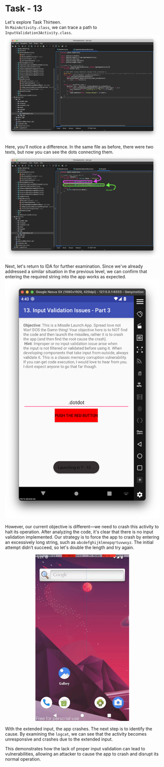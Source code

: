 # Task - 13

Let's explore Task Thirteen.  
In `MainActivity.class`, we can trace a path to `InputValidation3Activity.class`.  
![Untitled](DIVA%20ScreenShots/Level%20-%2013%20(InputValidation3Activity).png)

Here, you'll notice a difference. In the same file as before, there were two texts, but now you can see the dots connecting them.
![Untitled](DIVA%20ScreenShots/Level%20-%2013%20(DivaJni).png)

Next, let's return to IDA for further examination. Since we've already addressed a similar situation in the previous level, we can confirm that entering the required string into the app works as expected.
![Untitled](DIVA%20ScreenShots/Level%20-%2013%20(Access_Granted).png)

However, our current objective is different—we need to crash this activity to halt its operation. After analyzing the code, it's clear that there is no input validation implemented. Our strategy is to force the app to crash by entering an excessively long string, such as `abcdefghijklmnopqrtuvwxyz`. The initial attempt didn’t succeed, so let's double the length and try again.
<p align="center"> <img src="DIVA%20ScreenShots/Level%20-%2013%20(App_Crash).gif"/></p>

With the extended input, the app crashes. The next step is to identify the cause. By examining the `logcat`, we can see that the activity becomes unresponsive and crashes due to the extended input.

This demonstrates how the lack of proper input validation can lead to vulnerabilities, allowing an attacker to cause the app to crash and disrupt its normal operation.